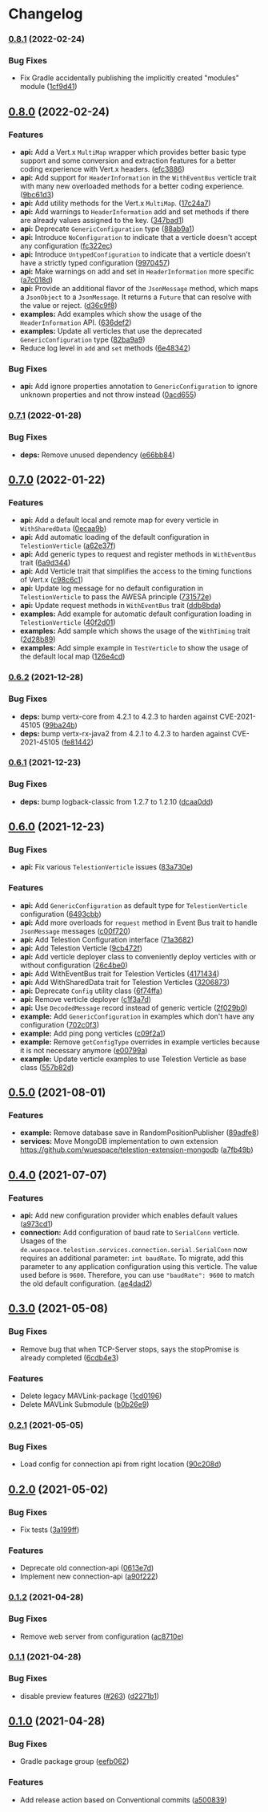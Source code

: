 # Changelog

### [0.8.1](https://github.com/wuespace/telestion-core/compare/v0.8.0...v0.8.1) (2022-02-24)


### Bug Fixes

* Fix Gradle accidentally publishing the implicitly created "modules" module ([1cf9d41](https://github.com/wuespace/telestion-core/commit/1cf9d41af09f6771c0afaad72e7e22cc3babf28e))

## [0.8.0](https://github.com/wuespace/telestion-core/compare/v0.7.1...v0.8.0) (2022-02-24)


### Features

* **api:** Add a Vert.x `MultiMap` wrapper which provides better basic type support and some conversion and extraction features for a better coding experience with Vert.x headers. ([efc3886](https://github.com/wuespace/telestion-core/commit/efc38864db7f2a5d29227d9b3fbe2c212a410787))
* **api:** Add support for `HeaderInformation` in the `WithEventBus` verticle trait with many new overloaded methods for a better coding experience. ([9bc61d3](https://github.com/wuespace/telestion-core/commit/9bc61d32f450159ed9e5617749448702889c0fe1))
* **api:** Add utility methods for the Vert.x `MultiMap`. ([17c24a7](https://github.com/wuespace/telestion-core/commit/17c24a7e15ff52511114a22a27f7f5548a84bd4d))
* **api:** Add warnings to `HeaderInformation` add and set methods if there are already values assigned to the key. ([347bad1](https://github.com/wuespace/telestion-core/commit/347bad1bf15f154e52301fb3f86de19fc3e0ce9c))
* **api:** Deprecate `GenericConfiguration` type ([88ab9a1](https://github.com/wuespace/telestion-core/commit/88ab9a1304f5001f229ad9bab811c6a4d18e0f18))
* **api:** Introduce `NoConfiguration` to indicate that a verticle doesn't accept any configuration ([fc322ec](https://github.com/wuespace/telestion-core/commit/fc322ec39f47562e99a92a736c7ba94095f5cd59))
* **api:** Introduce `UntypedConfiguration` to indicate that a verticle doesn't have a strictly typed configuration ([9970457](https://github.com/wuespace/telestion-core/commit/99704571112930b18e2101d99a707c522a267638))
* **api:** Make warnings on add and set in `HeaderInformation` more specific ([a7c018d](https://github.com/wuespace/telestion-core/commit/a7c018d7c0a6295430a14d3e9e473a133d3da7aa))
* **api:** Provide an additional flavor of the `JsonMessage` method, which maps a `JsonObject` to a `JsonMessage`. It returns a `Future` that can resolve with the value or reject. ([d36c9f8](https://github.com/wuespace/telestion-core/commit/d36c9f847db9c699e071928b1dbea43afa2fc0a8))
* **examples:** Add examples which show the usage of the `HeaderInformation` API. ([636def2](https://github.com/wuespace/telestion-core/commit/636def23ebb530168164596a256308e43a867aca))
* **examples:** Update all verticles that use the deprecated `GenericConfiguration` type ([82ba9a9](https://github.com/wuespace/telestion-core/commit/82ba9a97c65eb5279d1fa817502eba68d5053295))
* Reduce log level in `add` and `set` methods ([6e48342](https://github.com/wuespace/telestion-core/commit/6e4834228984bda3666eea9d67c9d9cb7917dddd))


### Bug Fixes

* **api:** Add ignore properties annotation to `GenericConfiguration` to ignore unknown properties and not throw instead ([0acd655](https://github.com/wuespace/telestion-core/commit/0acd655b984365e6c4c591c86a5f6ba03fdfc167))

### [0.7.1](https://github.com/wuespace/telestion-core/compare/v0.7.0...v0.7.1) (2022-01-28)


### Bug Fixes

* **deps:** Remove unused dependency ([e66bb84](https://github.com/wuespace/telestion-core/commit/e66bb843c95a967af55f942c68856bc5977dd040))

## [0.7.0](https://github.com/wuespace/telestion-core/compare/v0.6.2...v0.7.0) (2022-01-22)


### Features

* **api:** Add a default local and remote map for every verticle in `WithSharedData` ([0ecaa9b](https://github.com/wuespace/telestion-core/commit/0ecaa9b9e83e982a99497c55a2b4d92046ba3220))
* **api:** Add automatic loading of the default configuration in `TelestionVerticle` ([a62e37f](https://github.com/wuespace/telestion-core/commit/a62e37f5786c62d152470c74ea3f449934a5ae3f))
* **api:** Add generic types to request and register methods in `WithEventBus` trait ([6a9d344](https://github.com/wuespace/telestion-core/commit/6a9d34475a2c284b8e7270ca25f61367dd3bf491))
* **api:** Add Verticle trait that simplifies the access to the timing functions of Vert.x ([c98c6c1](https://github.com/wuespace/telestion-core/commit/c98c6c1f0c405c250949cd69e6eaa3985dcd7aee))
* **api:** Update log message for no default configuration in `TelestionVerticle` to pass the AWESA principle ([731572e](https://github.com/wuespace/telestion-core/commit/731572e3aa460c6cf38240ce4fd3d9dd6bff259f))
* **api:** Update request methods in `WithEventBus` trait ([ddb8bda](https://github.com/wuespace/telestion-core/commit/ddb8bda9041950e675e871ad789ed25ab497045c))
* **examples:** Add example for automatic default configuration loading in `TelestionVerticle` ([40f2d01](https://github.com/wuespace/telestion-core/commit/40f2d012806d98594c94d535f591b9cc4186b3c1))
* **examples:** Add sample which shows the usage of the `WithTiming` trait ([2d28b89](https://github.com/wuespace/telestion-core/commit/2d28b89cb512ebbf73508dffa507ffa2c524eb50))
* **examples:** Add simple example in `TestVerticle` to show the usage of the default local map ([126e4cd](https://github.com/wuespace/telestion-core/commit/126e4cdd1171507069d671b9d7b1339daf332f84))

### [0.6.2](https://github.com/wuespace/telestion-core/compare/v0.6.1...v0.6.2) (2021-12-28)


### Bug Fixes

* **deps:** bump vertx-core from 4.2.1 to 4.2.3 to harden against CVE-2021-45105 ([99ba24b](https://github.com/wuespace/telestion-core/commit/99ba24b6c440b64fa61580c358792fc5c4fc4dc9))
* **deps:** bump vertx-rx-java2 from 4.2.1 to 4.2.3 to harden against CVE-2021-45105 ([fe81442](https://github.com/wuespace/telestion-core/commit/fe81442743bf3e642abd4deba3db02ae10568ebb))

### [0.6.1](https://github.com/wuespace/telestion-core/compare/v0.6.0...v0.6.1) (2021-12-23)


### Bug Fixes

* **deps:** bump logback-classic from 1.2.7 to 1.2.10 ([dcaa0dd](https://github.com/wuespace/telestion-core/commit/dcaa0dd04cc2dd76716bda97cac33136048b6979))

## [0.6.0](https://github.com/wuespace/telestion-core/compare/v0.5.0...v0.6.0) (2021-12-23)


### Bug Fixes

* **api:** Fix various `TelestionVerticle` issues ([83a730e](https://github.com/wuespace/telestion-core/commit/83a730e396cffb3ba10ed7640fee15808aa40f20))


### Features

* **api:** Add `GenericConfiguration` as default type for `TelestionVerticle` configuration ([6493cbb](https://github.com/wuespace/telestion-core/commit/6493cbbd60daf143f1a2b1ff2fafe09bd4633a0f))
* **api:** Add more overloads for `request` method in Event Bus trait to handle `JsonMessage` messages ([c00f720](https://github.com/wuespace/telestion-core/commit/c00f7208c1da54c71d7ce1a4b5a73bd4976868ee))
* **api:** Add Telestion Configuration interface ([71a3682](https://github.com/wuespace/telestion-core/commit/71a36821f6f62e93f4ecaaf264b60a416aa7b60a))
* **api:** Add Telestion Verticle ([9cb472f](https://github.com/wuespace/telestion-core/commit/9cb472ff72dc0b7521383266c797e062173160d9))
* **api:** Add verticle deployer class to conveniently deploy verticles with or without configuration ([26c4be0](https://github.com/wuespace/telestion-core/commit/26c4be0da3bffdd23b88598f7e13347d69c7718a))
* **api:** Add WithEventBus trait for Telestion Verticles ([4171434](https://github.com/wuespace/telestion-core/commit/41714341b20e0f68a5741239d43740fac8f3acfa))
* **api:** Add WithSharedData trait for Telestion Verticles ([3206873](https://github.com/wuespace/telestion-core/commit/3206873a21290efb8777d691624043ab38900659))
* **api:** Deprecate `Config` utility class ([6f74ffa](https://github.com/wuespace/telestion-core/commit/6f74ffa1fec5d04beede61eab6d1edd86d8904dc))
* **api:** Remove verticle deployer ([c1f3a7d](https://github.com/wuespace/telestion-core/commit/c1f3a7db85937fbf24b51dfd9a278b32e61bf8a4))
* **api:** Use `DecodedMessage` record instead of generic verticle ([2f029b0](https://github.com/wuespace/telestion-core/commit/2f029b0daba19f0ba239328bc050dab5f7a0633e))
* **example:** Add `GenericConfiguration` in examples which don't have any configuration ([702c0f3](https://github.com/wuespace/telestion-core/commit/702c0f389ac73ea57b0c36bdba4740a418608356))
* **example:** Add ping pong verticles ([c09f2a1](https://github.com/wuespace/telestion-core/commit/c09f2a11ac79db0e0f732571c9d36b90f9479576))
* **example:** Remove `getConfigType` overrides in example verticles because it is not necessary anymore ([e00799a](https://github.com/wuespace/telestion-core/commit/e00799a2d4c064b1edfd0eee56a5debffd9c76fc))
* **example:** Update verticle examples to use Telestion Verticle as base class ([557b82d](https://github.com/wuespace/telestion-core/commit/557b82d68ec4894ba8d367669424d5678975e2e2))

## [0.5.0](https://github.com/wuespace/telestion-core/compare/v0.4.0...v0.5.0) (2021-08-01)


### Features

* **example:** Remove database save in RandomPositionPublisher ([89adfe8](https://github.com/wuespace/telestion-core/commit/89adfe8faeef5e5524567766e78e805018ebc249))
* **services:** Move MongoDB implementation to own extension https://github.com/wuespace/telestion-extension-mongodb ([a7fb49b](https://github.com/wuespace/telestion-core/commit/a7fb49b879cb224a72f7c5b7bdbe325280c2d213))

## [0.4.0](https://github.com/wuespace/telestion-core/compare/v0.3.0...v0.4.0) (2021-07-07)


### Features

* **api:** Add new configuration provider which enables default values ([a973cd1](https://github.com/wuespace/telestion-core/commit/a973cd1f0d30513bcfcae655db156138f74b145a))
* **connection:** Add configuration of baud rate to `SerialConn` verticle. Usages of the `de.wuespace.telestion.services.connection.serial.SerialConn` now requires an additional parameter: `int baudRate`. To migrate, add this parameter to any application configuration using this verticle. The value used before is `9600`. Therefore, you can use `"baudRate": 9600` to match the old default configuration. ([ae4dad2](https://github.com/wuespace/telestion-core/commit/ae4dad2c9732047551ea74cca5b35b45bfd47f83))

## [0.3.0](https://github.com/wuespace/telestion-core/compare/v0.2.1...v0.3.0) (2021-05-08)


### Bug Fixes

* Remove bug that when TCP-Server stops, says the stopPromise is already completed ([6cdb4e3](https://github.com/wuespace/telestion-core/commit/6cdb4e30460ffe1dbe42f055d297ad5e1c9a0158))


### Features

* Delete legacy MAVLink-package ([1cd0196](https://github.com/wuespace/telestion-core/commit/1cd01968776b16325b0f825061c39f65d4b4caa2))
* Delete MAVLink Submodule ([b0b26e9](https://github.com/wuespace/telestion-core/commit/b0b26e9ff0e74f3ac5a4c348a6d72733d530a953))

### [0.2.1](https://github.com/wuespace/telestion-core/compare/v0.2.0...v0.2.1) (2021-05-05)


### Bug Fixes

* Load config for connection api from right location ([90c208d](https://github.com/wuespace/telestion-core/commit/90c208d03d19cc9772903d762c6475e7a533644c))

## [0.2.0](https://github.com/wuespace/telestion-core/compare/v0.1.2...v0.2.0) (2021-05-02)


### Bug Fixes

* Fix tests ([3a199ff](https://github.com/wuespace/telestion-core/commit/3a199ff586a5ed3f4602baebbf585618cba76c43))


### Features

* Deprecate old connection-api ([0613e7d](https://github.com/wuespace/telestion-core/commit/0613e7de4c0ae45c04cd77028c7cc902c586fde5))
* Implement new connection-api ([a90f222](https://github.com/wuespace/telestion-core/commit/a90f2221430a39c050b117f2a1b28b45e226f593))

### [0.1.2](https://github.com/wuespace/telestion-core/compare/v0.1.1...v0.1.2) (2021-04-28)


### Bug Fixes

* Remove web server from configuration ([ac8710e](https://github.com/wuespace/telestion-core/commit/ac8710e88a35060c356f34833cc17f294824db28))

### [0.1.1](https://github.com/wuespace/telestion-core/compare/v0.1.0...v0.1.1) (2021-04-28)


### Bug Fixes

* disable preview features ([#263](https://github.com/wuespace/telestion-core/issues/263)) ([d2271b1](https://github.com/wuespace/telestion-core/commit/d2271b1a14af48e224c6ac984c39d8d07e18ac07))

## [0.1.0](https://github.com/wuespace/telestion-core/compare/a50083983290ffe80825306bf13e5f932ac86c7f...v0.1.0) (2021-04-28)


### Bug Fixes

* Gradle package group ([eefb062](https://github.com/wuespace/telestion-core/commit/eefb0622531f9794b8efc94638e762be82e8cfd8))


### Features

* Add release action based on Conventional commits ([a500839](https://github.com/wuespace/telestion-core/commit/a50083983290ffe80825306bf13e5f932ac86c7f))
